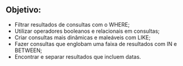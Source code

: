## Objetivo:

<ul>
  <li>Filtrar resultados de consultas com o WHERE;</li>

  <li>Utilizar operadores booleanos e relacionais em consultas;</li>

  <li>Criar consultas mais dinâmicas e maleáveis com LIKE;</li>

  <li>Fazer consultas que englobam uma faixa de resultados com IN e BETWEEN;</li>
  
  <li>Encontrar e separar resultados que incluem datas.</li>
</ul>




